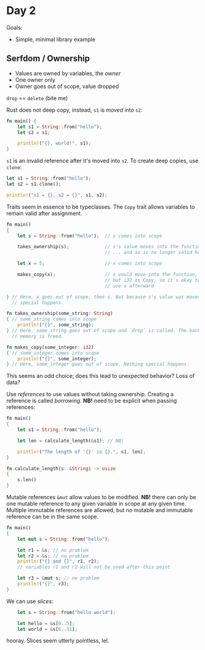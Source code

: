 # Day 2
Goals:
* Simple, minimal library example

## Serfdom / Ownership
* Values are owned by variables, the *owner*
* One owner only
* Owner goes out of scope, value dropped

`drop` == `delete` (bite me)

Rust does not deep copy, instead, `s1` is *moved* into `s2`:

```rust
fn main() {
    let s1 = String::from("hello");
    let s2 = s1;

    println!("{}, world!", s1);
}
```

`s1` is an invalid reference after it's moved into `s2`. To create deep copies, use `clone`:

```rust
let s1 = String::from("hello"); 
let s2 = s1.clone(); 

println!("s1 = {}, s2 = {}", s1, s2);
```

Traits seem in essence to be typeclasses. The `Copy` trait allows variables to remain valid after assignment.

```rust
fn main() 
{
    let s = String::from("hello");  // s comes into scope

    takes_ownership(s);             // s's value moves into the function...
                                    // ... and so is no longer valid here

    let x = 5;                      // x comes into scope

    makes_copy(x);                  // x would move into the function,
                                    // but i32 is Copy, so it's okay to still
                                    // use x afterward

} // Here, x goes out of scope, then s. But because s's value was moved, nothing
  // special happens.

fn takes_ownership(some_string: String) 
{ // some_string comes into scope
    println!("{}", some_string);
} // Here, some_string goes out of scope and `drop` is called. The backing
  // memory is freed.

fn makes_copy(some_integer: i32) 
{ // some_integer comes into scope
    println!("{}", some_integer);
} // Here, some_integer goes out of scope. Nothing special happens.
```

This seems an odd choice; does this lead to unexpected behavior? Loss of data?

Use *references* to use values without taking ownership. Creating a reference is called *borrowing*. **NB!** need to be explicit when passing references:

```rust 
fn main() 
{
    let s1 = String::from("hello");

    let len = calculate_length(&s1); // NB!

    println!("The length of '{}' is {}.", s1, len);
}

fn calculate_length(s: &String) -> usize 
{
    s.len()
}
```

Mutable references `&mut` allow values to be modified. **NB!** there can only be one mutable reference to any given variable in scope at any given time. Multiple immutable references are allowed, but no mutable and immutable reference can be in the same scope.

```rust
fn main() 
{
    let mut s = String::from("hello");

    let r1 = &s; // no problem
    let r2 = &s; // no problem
    println!("{} and {}", r1, r2);
    // variables r1 and r2 will not be used after this point

    let r3 = &mut s; // no problem
    println!("{}", r3);
}
```

We can use *slices*: 

```rust
    let s = String::from("hello world");

    let hello = &s[0..5];
    let world = &s[6..11];
```

hooray. Slices seem utterly pointless, lel.